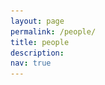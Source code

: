 ```yaml
---
layout: page
permalink: /people/
title: people 
description:
nav: true
---
```




<html>
<head>
	<title>Lab Members</title>
	<style>
		.container {
			display: flex;
			flex-wrap: wrap;
			justify-content: flex-start;
			align-items: center;
			text-align: center;
		}


		.title {
			flex-basis: 100%;
			text-align: left;
			margin-bottom: 10px;
			margin-top: 30px;
			font-weight: bold;
		}


		.member {
			width: 200px;
			height: 350px;
			 flex-basis: calc(25% - 20px);
    		margin-right: 20px;
			margin: 10px 50px 10px 0;
			text-align: center;
			display: flex;
			flex-direction: column;
			align-items: center;
			justify-content: center;
		}


		.member img {
			width: 200px;
			height: 300px;
			object-fit: cover;
			object-position: center;
			border-radius: 10px;
			margin-bottom: 5px;
		}



		.member h2 {
			margin-top: 10px;
			font-size: 1.0em;
		}


		.member p {
			margin-top: 0px;
			font-size: 0.9em;
		}
		.pi {
			flex-basis: calc(25% - 20px);
			margin-bottom: 10px;
		}
		.pi h2 {
			font-size: 1.2em;
			margin-top: 20px;
		}
	</style>
</head>






<body>
	<div class="container">



		<div class="title">
			<h3><strong>Principal Investigator</strong></h3>
		</div>


		<div class="member pi">
			<img src="/collections/photo/profiles/wanxin_jin.jpeg" alt="PI">
			<h2>Wanxin Jin</h2>
			<p>Contact: <a href="mailto:wanxin.jin@asu.edu">wanxin.jin@asu.edu</a></p>
		</div>





		<div class="title">
			<h3><strong>Ph.D. Students</strong></h3>
		</div>



		<div class="member">
			<img src="/collections/photo/profiles/phd2.jpeg" alt="Member 1">
			<h2>Open position</h2>
			<p><a href="">Waiting for you to join us!</a></p>
		</div>




		<div class="member">
			<img src="/collections/photo/profiles/phd4.jpeg" alt="Member 1">
			<h2>Open position</h2>
			<p><a href="">Waiting for you to join us!</a></p>
		</div>




	


		<div class="title">
			<h3><strong>Master Students</strong></h3>
		</div>






		<div class="member">
			<img src="/collections/photo/profiles/phd1.jpeg" alt="Member 1">
			<h2>Open position</h2>
			<p><a href="">Waiting for you to join us!</a></p>
		</div>




		<div class="member">
			<img src="/collections/photo/profiles/phd4.jpeg" alt="Member 1">
			<h2>Open position</h2>
			<p><a href="">Waiting for you to join us!</a></p>
		</div>


		<div class="member">
			<img src="/collections/photo/profiles/phd2.jpeg" alt="Member 1">
			<h2>Open position</h2>
			<p><a href="">Waiting for you to join us!</a></p>
		</div>




		<!-- Add more member entries here -->
	</div>
</body>
</html>

